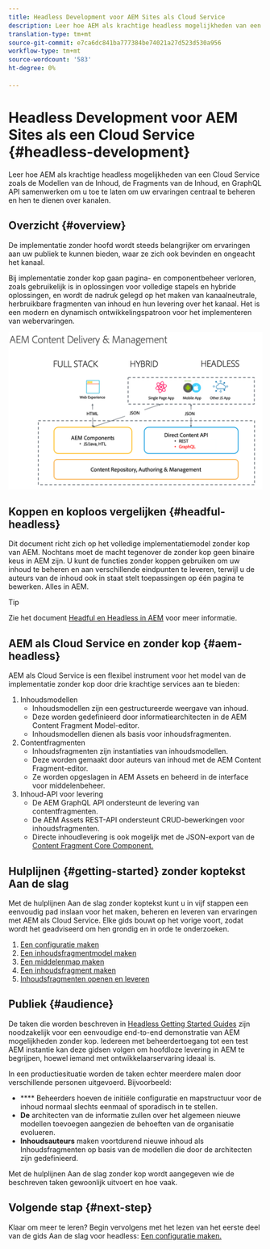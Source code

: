 ```yaml
---
title: Headless Development voor AEM Sites als Cloud Service
description: Leer hoe AEM als krachtige headless mogelijkheden van een Cloud Service zoals de Modellen van de Inhoud, de Fragments van de Inhoud, en GraphQL API samenwerken om u toe te laten om uw ervaringen centraal te beheren en hen te dienen over kanalen.
translation-type: tm+mt
source-git-commit: e7ca6dc841ba777384be74021a27d523d530a956
workflow-type: tm+mt
source-wordcount: '583'
ht-degree: 0%

---
```



# Headless Development voor AEM Sites als een Cloud Service {#headless-development}

Leer hoe AEM als krachtige headless mogelijkheden van een Cloud Service zoals de Modellen van de Inhoud, de Fragments van de Inhoud, en GraphQL API samenwerken om u toe te laten om uw ervaringen centraal te beheren en hen te dienen over kanalen.

## Overzicht {#overview}

De implementatie zonder hoofd wordt steeds belangrijker om ervaringen aan uw publiek te kunnen bieden, waar ze zich ook bevinden en ongeacht het kanaal.

Bij implementatie zonder kop gaan pagina- en componentbeheer verloren, zoals gebruikelijk is in oplossingen voor volledige stapels en hybride oplossingen, en wordt de nadruk gelegd op het maken van kanaalneutrale, herbruikbare fragmenten van inhoud en hun levering over het kanaal. Het is een modern en dynamisch ontwikkelingspatroon voor het implementeren van webervaringen.

![AEM implementatiemodellen](assets/aem-implementation-models.png)

## Koppen en koploos vergelijken {#headful-headless}

Dit document richt zich op het volledige implementatiemodel zonder kop van AEM. Nochtans moet de macht tegenover de zonder kop geen binaire keus in AEM zijn. U kunt de functies zonder koppen gebruiken om uw inhoud te beheren en aan verschillende eindpunten te leveren, terwijl u de auteurs van de inhoud ook in staat stelt toepassingen op één pagina te bewerken. Alles in AEM.

>[!TIP]
>
>Zie het document [Headful en Headless in AEM](/help/implementing/developing/headful-headless.md) voor meer informatie.

## AEM als Cloud Service en zonder kop {#aem-headless}

AEM als Cloud Service is een flexibel instrument voor het model van de implementatie zonder kop door drie krachtige services aan te bieden:

1. Inhoudsmodellen
   * Inhoudsmodellen zijn een gestructureerde weergave van inhoud.
   * Deze worden gedefinieerd door informatiearchitecten in de AEM Content Fragment Model-editor.
   * Inhoudsmodellen dienen als basis voor inhoudsfragmenten.
1. Contentfragmenten
   * Inhoudsfragmenten zijn instantiaties van inhoudsmodellen.
   * Deze worden gemaakt door auteurs van inhoud met de AEM Content Fragment-editor.
   * Ze worden opgeslagen in AEM Assets en beheerd in de interface voor middelenbeheer.
1. Inhoud-API voor levering
   * De AEM GraphQL API ondersteunt de levering van contentfragmenten.
   * De AEM Assets REST-API ondersteunt CRUD-bewerkingen voor inhoudsfragmenten.
   * Directe inhoudlevering is ook mogelijk met de JSON-export van de [Content Fragment Core Component.](https://docs.adobe.com/content/help/en/experience-manager-core-components/using/components/content-fragment-component.html)

## Hulplijnen {#getting-started} zonder koptekst Aan de slag

Met de hulplijnen Aan de slag zonder koptekst kunt u in vijf stappen een eenvoudig pad inslaan voor het maken, beheren en leveren van ervaringen met AEM als Cloud Service. Elke gids bouwt op het vorige voort, zodat wordt het geadviseerd om hen grondig en in orde te onderzoeken.

1. [Een configuratie maken](getting-started/create-configuration.md)
1. [Een inhoudsfragmentmodel maken](getting-started/create-content-model.md)
1. [Een middelenmap maken](getting-started/create-assets-folder.md)
1. [Een inhoudsfragment maken](getting-started/create-content-fragment.md)
1. [Inhoudsfragmenten openen en leveren](getting-started/create-api-request.md)

## Publiek {#audience}

De taken die worden beschreven in [Headless Getting Started Guides](#getting-started) zijn noodzakelijk voor een eenvoudige end-to-end demonstratie van AEM mogelijkheden zonder kop. Iedereen met beheerdertoegang tot een test AEM instantie kan deze gidsen volgen om hoofdloze levering in AEM te begrijpen, hoewel iemand met ontwikkelaarservaring ideaal is.

In een productiesituatie worden de taken echter meerdere malen door verschillende personen uitgevoerd. Bijvoorbeeld:

* **** Beheerders hoeven de initiële configuratie en mapstructuur voor de inhoud normaal slechts eenmaal of sporadisch in te stellen.
* **De** architecten van de informatie zullen over het algemeen nieuwe modellen toevoegen aangezien de behoeften van de organisatie evolueren.
* **Inhoudsauteurs** maken voortdurend nieuwe inhoud als Inhoudsfragmenten op basis van de modellen die door de architecten zijn gedefinieerd.

Met de hulplijnen Aan de slag zonder kop wordt aangegeven wie de beschreven taken gewoonlijk uitvoert en hoe vaak.

## Volgende stap {#next-step}

Klaar om meer te leren? Begin vervolgens met het lezen van het eerste deel van de gids Aan de slag voor headless: [Een configuratie maken.](getting-started/create-configuration.md)
